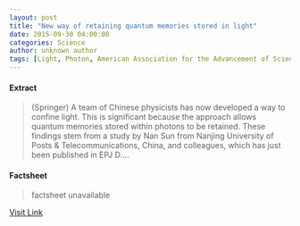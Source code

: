 ```yaml
---
layout: post
title: "New way of retaining quantum memories stored in light"
date: 2015-09-30 04:00:00
categories: Science
author: unknown author
tags: [Light, Photon, American Association for the Advancement of Science, Information, Quantum, Modern physics, Natural philosophy, Solid state engineering, Particle physics, Quantum mechanics, Physics, Mechanics, Science, Applied and interdisciplinary physics, Physical sciences, Electromagnetic radiation]
---
```



#### Extract
>(Springer) A team of Chinese physicists has now developed a way to confine light. This is significant because the approach allows quantum memories stored within photons to be retained. These findings stem from a study by Nan Sun from Nanjing University of Posts & Telecommunications, China, and colleagues, which has just been published in EPJ D....

#### Factsheet
>factsheet unavailable

[Visit Link](http://www.eurekalert.org/pub_releases/2015-09/s-nwo093015.php)


